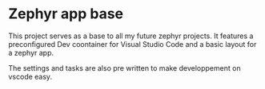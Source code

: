 # Zephyr app base

This project serves as a base to all my future zephyr projects. It features a preconfigured Dev coontainer for Visual Studio Code and a basic layout for a zephyr app.

The settings and tasks are also pre written to make developpement on vscode easy.